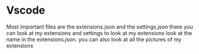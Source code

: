 # Vscode
Most important files are the extensions.json and the settings,json
there you can look at my extensions and settings
to look at my extensions look at the name in the extensions.json.
you can also look at all the pictures of my extensions
